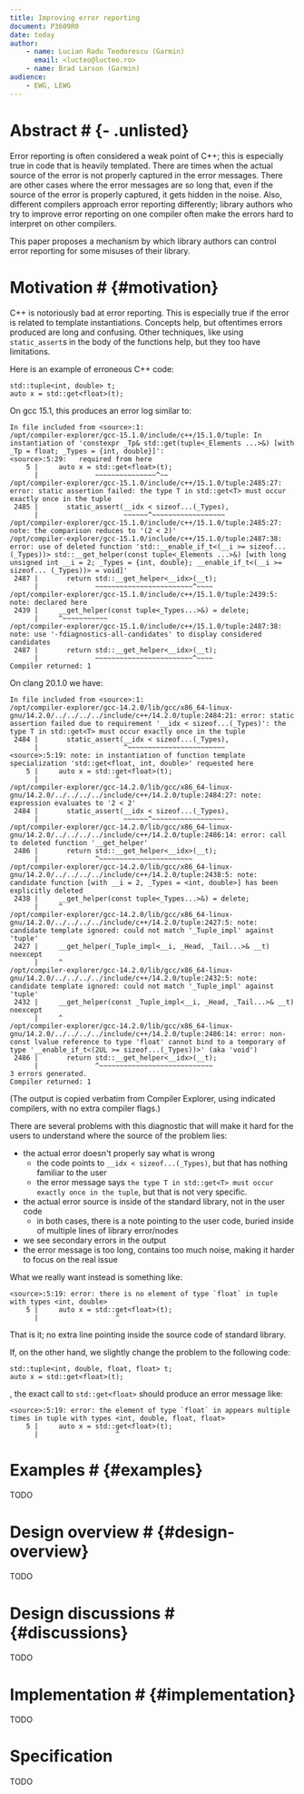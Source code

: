 ```yaml
---
title: Improving error reporting
document: P3609R0
date: today
author:
    - name: Lucian Radu Teodorescu (Garmin)
      email: <lucteo@lucteo.ro>
    - name: Brad Larson (Garmin)
audience:
    - EWG, LEWG
---
```


<style>
@media screen {
    #TOC {
        position: fixed;
        width: min(25%, 30em);
        height: 100%;
        left: 0;
        top: 0;
        overflow-y: scroll;
        padding-left: 1em;
        padding-right: 1em;
        text-align: left;
        a {
            font-size: 100%;
        }
    }
    body {
        padding-left: min(26%, 32em);
    }
}
</style>

# Abstract # {- .unlisted}

Error reporting is often considered a weak point of C++; this is especially true in code that is heavily templated.
There are times when the actual source of the error is not properly captured in the error messages.
There are other cases where the error messages are so long that, even if the source of the error is properly captured, it gets hidden in the noise.
Also, different compilers approach error reporting differently; library authors who try to improve error reporting on one compiler often make the errors hard to interpret on other compilers.

This paper proposes a mechanism by which library authors can control error reporting for some misuses of their library.

<!-- # Change history # {- .unlisted}

TODO -->

# Motivation # {#motivation}

C++ is notoriously bad at error reporting.
This is especially true if the error is related to template instantiations.
Concepts help, but oftentimes errors produced are long and confusing.
Other techniques, like using `static_assert`s in the body of the functions help, but they too have limitations.

Here is an example of erroneous C++ code:
```
std::tuple<int, double> t;
auto x = std::get<float>(t);
```

On gcc 15.1, this produces an error log similar to:
```
In file included from <source>:1:
/opt/compiler-explorer/gcc-15.1.0/include/c++/15.1.0/tuple: In instantiation of 'constexpr _Tp& std::get(tuple<_Elements ...>&) [with _Tp = float; _Types = {int, double}]':
<source>:5:29:   required from here
    5 |     auto x = std::get<float>(t);
      |              ~~~~~~~~~~~~~~~^~~
/opt/compiler-explorer/gcc-15.1.0/include/c++/15.1.0/tuple:2485:27: error: static assertion failed: the type T in std::get<T> must occur exactly once in the tuple
 2485 |       static_assert(__idx < sizeof...(_Types),
      |                     ~~~~~~^~~~~~~~~~~~~~~~~~~
/opt/compiler-explorer/gcc-15.1.0/include/c++/15.1.0/tuple:2485:27: note: the comparison reduces to '(2 < 2)'
/opt/compiler-explorer/gcc-15.1.0/include/c++/15.1.0/tuple:2487:38: error: use of deleted function 'std::__enable_if_t<(__i >= sizeof... (_Types))> std::__get_helper(const tuple<_Elements ...>&) [with long unsigned int __i = 2; _Types = {int, double}; __enable_if_t<(__i >= sizeof... (_Types))> = void]'
 2487 |       return std::__get_helper<__idx>(__t);
      |              ~~~~~~~~~~~~~~~~~~~~~~~~^~~~~
/opt/compiler-explorer/gcc-15.1.0/include/c++/15.1.0/tuple:2439:5: note: declared here
 2439 |     __get_helper(const tuple<_Types...>&) = delete;
      |     ^~~~~~~~~~~~
/opt/compiler-explorer/gcc-15.1.0/include/c++/15.1.0/tuple:2487:38: note: use '-fdiagnostics-all-candidates' to display considered candidates
 2487 |       return std::__get_helper<__idx>(__t);
      |              ~~~~~~~~~~~~~~~~~~~~~~~~^~~~~
Compiler returned: 1
```

On clang 20.1.0 we have:
```
In file included from <source>:1:
/opt/compiler-explorer/gcc-14.2.0/lib/gcc/x86_64-linux-gnu/14.2.0/../../../../include/c++/14.2.0/tuple:2484:21: error: static assertion failed due to requirement '__idx < sizeof...(_Types)': the type T in std::get<T> must occur exactly once in the tuple
 2484 |       static_assert(__idx < sizeof...(_Types),
      |                     ^~~~~~~~~~~~~~~~~~~~~~~~~
<source>:5:19: note: in instantiation of function template specialization 'std::get<float, int, double>' requested here
    5 |     auto x = std::get<float>(t);
      |                   ^
/opt/compiler-explorer/gcc-14.2.0/lib/gcc/x86_64-linux-gnu/14.2.0/../../../../include/c++/14.2.0/tuple:2484:27: note: expression evaluates to '2 < 2'
 2484 |       static_assert(__idx < sizeof...(_Types),
      |                     ~~~~~~^~~~~~~~~~~~~~~~~~~
/opt/compiler-explorer/gcc-14.2.0/lib/gcc/x86_64-linux-gnu/14.2.0/../../../../include/c++/14.2.0/tuple:2486:14: error: call to deleted function '__get_helper'
 2486 |       return std::__get_helper<__idx>(__t);
      |              ^~~~~~~~~~~~~~~~~~~~~~~~
/opt/compiler-explorer/gcc-14.2.0/lib/gcc/x86_64-linux-gnu/14.2.0/../../../../include/c++/14.2.0/tuple:2438:5: note: candidate function [with __i = 2, _Types = <int, double>] has been explicitly deleted
 2438 |     __get_helper(const tuple<_Types...>&) = delete;
      |     ^
/opt/compiler-explorer/gcc-14.2.0/lib/gcc/x86_64-linux-gnu/14.2.0/../../../../include/c++/14.2.0/tuple:2427:5: note: candidate template ignored: could not match '_Tuple_impl' against 'tuple'
 2427 |     __get_helper(_Tuple_impl<__i, _Head, _Tail...>& __t) noexcept
      |     ^
/opt/compiler-explorer/gcc-14.2.0/lib/gcc/x86_64-linux-gnu/14.2.0/../../../../include/c++/14.2.0/tuple:2432:5: note: candidate template ignored: could not match '_Tuple_impl' against 'tuple'
 2432 |     __get_helper(const _Tuple_impl<__i, _Head, _Tail...>& __t) noexcept
      |     ^
/opt/compiler-explorer/gcc-14.2.0/lib/gcc/x86_64-linux-gnu/14.2.0/../../../../include/c++/14.2.0/tuple:2486:14: error: non-const lvalue reference to type 'float' cannot bind to a temporary of type '__enable_if_t<(2UL >= sizeof...(_Types))>' (aka 'void')
 2486 |       return std::__get_helper<__idx>(__t);
      |              ^~~~~~~~~~~~~~~~~~~~~~~~~~~~~
3 errors generated.
Compiler returned: 1
```

(The output is copied verbatim from Compiler Explorer, using indicated compilers, with no extra compiler flags.)

There are several problems with this diagnostic that will make it hard for the users to understand where the source of the problem lies:

* the actual error doesn't properly say what is wrong
  * the code points to `__idx < sizeof...(_Types)`, but that has nothing familiar to the user
  * the error message says `the type T in std::get<T> must occur exactly once in the tuple`, but that is not very specific.
* the actual error source is inside of the standard library, not in the user code
  * in both cases, there is a note pointing to the user code, buried inside of multiple lines of library error/nodes
* we see secondary errors in the output
* the error message is too long, contains too much noise, making it harder to focus on the real issue

What we really want instead is something like:
```
<source>:5:19: error: there is no element of type `float` in tuple with types <int, double>
    5 |     auto x = std::get<float>(t);
      |                   ^
```

That is it; no extra line pointing inside the source code of standard library.

If, on the other hand, we slightly change the problem to the following code:
```
std::tuple<int, double, float, float> t;
auto x = std::get<float>(t);
```
, the exact call to `std::get<float>` should produce an error message like:
```
<source>:5:19: error: the element of type `float` in appears multiple times in tuple with types <int, double, float, float>
    5 |     auto x = std::get<float>(t);
      |                   ^
```

# Examples # {#examples}

TODO

# Design overview # {#design-overview}

TODO

# Design discussions # {#discussions}

TODO

# Implementation # {#implementation}

TODO

# Specification

TODO

<!--
References:
- https://www.open-std.org/jtc1/sc22/wg21/docs/papers/2018/p1267r0.pdf
- https://www.open-std.org/jtc1/sc22/wg21/docs/papers/2022/p2429r0.pdf
- https://discourse.llvm.org/t/rfc-improving-clang-s-diagnostics/62584/1

-->